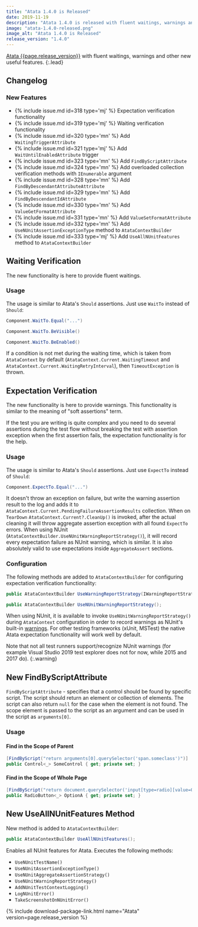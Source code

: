 ```yaml
---
title: "Atata 1.4.0 is Released"
date: 2019-11-19
description: "Atata 1.4.0 is released with fluent waitings, warnings and other new useful features."
image: "atata-1.4.0-released.png"
image_alt: "Atata 1.4.0 is Released"
release_version: "1.4.0"
---
```


[Atata {{page.release_version}}](https://www.nuget.org/packages/Atata/{{page.release_version}})
with fluent waitings, warnings and other new useful features.
{:.lead}

<!--more-->

## Changelog

### New Features

- {% include issue.md id=318 type='mj' %} Expectation verification functionality
- {% include issue.md id=319 type='mj' %} Waiting verification functionality
- {% include issue.md id=320 type='mn' %} Add `WaitingTriggerAttribute`
- {% include issue.md id=321 type='mj' %} Add `WaitUntilEnabledAttribute` trigger
- {% include issue.md id=323 type='mn' %} Add `FindByScriptAttribute`
- {% include issue.md id=324 type='mn' %} Add overloaded collection verification methods with `IEnumerable` argument
- {% include issue.md id=328 type='mn' %} Add `FindByDescendantAttributeAttribute`
- {% include issue.md id=329 type='mn' %} Add `FindByDescendantIdAttribute`
- {% include issue.md id=330 type='mn' %} Add `ValueGetFormatAttribute`
- {% include issue.md id=331 type='mn' %} Add `ValueSetFormatAttribute`
- {% include issue.md id=332 type='mn' %} Add `UseNUnitAssertionExceptionType` method to `AtataContextBuilder`
- {% include issue.md id=333 type='mj' %} Add `UseAllNUnitFeatures` method to `AtataContextBuilder`

## Waiting Verification

The new functionality is here to provide fluent waitings.

### Usage

The usage is similar to Atata's `Should` assertions.
Just use `WaitTo` instead of `Should`:

```cs
Component.WaitTo.Equal("...")
```

```cs
Component.WaitTo.BeVisible()
```

```cs
Component.WaitTo.BeEnabled()
```

If a condition is not met during the waiting time, which is taken from `AtataContext` by default (`AtataContext.Current.WaitingTimeout` and `AtataContext.Current.WaitingRetryInterval`), then `TimeoutException` is thrown.

## Expectation Verification

The new functionality is here to provide warnings.
This functionality is similar to the meaning of "soft assertions" term.

If the test you are writing is quite complex and you need to do several assertions
during the test flow without breaking the test with assertion exception
when the first assertion fails, the expectation functionality is for the help.

### Usage

The usage is similar to Atata's `Should` assertions.
Just use `ExpectTo` instead of `Should`:

```cs
Component.ExpectTo.Equal("...")
```

It doesn't throw an exception on failure, but write the warning assertion result to the log and adds it to `AtataContext.Current.PendingFailureAssertionResults` collection.
When on `TearDown` `AtataContext.Current?.CleanUp()` is invoked,
after the actual cleaning it will throw aggregate assertion exception with all found `ExpectTo` errors.
When using NUnit (`AtataContextBuilder.UseNUnitWarningReportStrategy()`),
it will record every expectation failure as NUnit warning, which is similar.
It is also absolutely valid to use expectations inside `AggregateAssert` sections.

### Configuration

The following methods are added to `AtataContextBuilder` for configuring expectation verification functionality:

```cs
public AtataContextBuilder UseWarningReportStrategy(IWarningReportStrategy strategy);

public AtataContextBuilder UseNUnitWarningReportStrategy();
```

When using NUnit, it is available to invoke `UseNUnitWarningReportStrategy()` during `AtataContext` configuration
in order to record warnings as NUnit's built-in [warnings](https://github.com/nunit/docs/wiki/Warnings).
For other testing frameworks (xUnit, MSTest) the native Atata expectation functionality will work well by default.

Note that not all test runners support/recognize NUnit warnings (for example Visual Studio 2019 test explorer does not for now, while 2015 and 2017 do).
{:.warning}

## New FindByScriptAttribute

`FindByScriptAttribute` - specifies that a control should be found by specific script. The script should return an element or collection of elements. The script can also return `null` for the case when the element is not found. The scope element is passed to the script as an argument and can be used in the script as `arguments[0]`.

### Usage

#### Find in the Scope of Parent

```cs
[FindByScript("return arguments[0].querySelector('span.someclass')")]
public Control<_> SomeControl { get; private set; }
```

#### Find in the Scope of Whole Page

```cs
[FindByScript("return document.querySelector('input[type=radio][value=OptionA]')")]
public RadioButton<_> OptionA { get; private set; }
```

## New UseAllNUnitFeatures Method

New method is added to `AtataContextBuilder`:

```cs
public AtataContextBuilder UseAllNUnitFeatures();
```

Enables all NUnit features for Atata. Executes the following methods:

- `UseNUnitTestName()`
- `UseNUnitAssertionExceptionType()`
- `UseNUnitAggregateAssertionStrategy()`
- `UseNUnitWarningReportStrategy()`
- `AddNUnitTestContextLogging()`
- `LogNUnitError()`
- `TakeScreenshotOnNUnitError()`

{% include download-package-link.html name="Atata" version=page.release_version %}